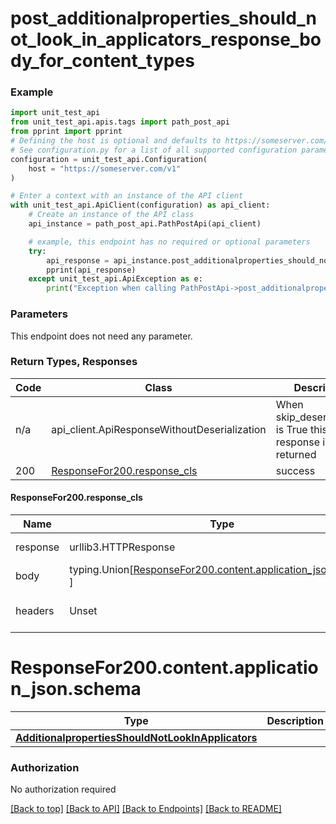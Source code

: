 <a name="top"></a>
# **post_additionalproperties_should_not_look_in_applicators_response_body_for_content_types**
<a name="post_additionalproperties_should_not_look_in_applicators_response_body_for_content_types"></a>


### Example

```python
import unit_test_api
from unit_test_api.apis.tags import path_post_api
from pprint import pprint
# Defining the host is optional and defaults to https://someserver.com/v1
# See configuration.py for a list of all supported configuration parameters.
configuration = unit_test_api.Configuration(
    host = "https://someserver.com/v1"
)

# Enter a context with an instance of the API client
with unit_test_api.ApiClient(configuration) as api_client:
    # Create an instance of the API class
    api_instance = path_post_api.PathPostApi(api_client)

    # example, this endpoint has no required or optional parameters
    try:
        api_response = api_instance.post_additionalproperties_should_not_look_in_applicators_response_body_for_content_types()
        pprint(api_response)
    except unit_test_api.ApiException as e:
        print("Exception when calling PathPostApi->post_additionalproperties_should_not_look_in_applicators_response_body_for_content_types: %s\n" % e)
```
### Parameters
This endpoint does not need any parameter.

### Return Types, Responses

Code | Class | Description
------------- | ------------- | -------------
n/a | api_client.ApiResponseWithoutDeserialization | When skip_deserialization is True this response is returned
200 | [ResponseFor200.response_cls](#response_200response_cls) | success

#### <a id="response_200response_cls" >ResponseFor200.response_cls</a>
Name | Type | Description  | Notes
------------- | ------------- | ------------- | -------------
response | urllib3.HTTPResponse | Raw response |
body | typing.Union[[ResponseFor200.content.application_json.schema](#response_200contentapplication_jsonschema), ] |  |
headers | Unset | headers were not defined |

# <a id="response_200contentapplication_jsonschema" >ResponseFor200.content.application_json.schema</a>
Type | Description  | Notes
------------- | ------------- | -------------
[**AdditionalpropertiesShouldNotLookInApplicators**](../../../components/schema/additionalproperties_should_not_look_in_applicators.AdditionalpropertiesShouldNotLookInApplicators.md) |  | 


### Authorization

No authorization required

[[Back to top]](#top) [[Back to API]](../PathPostApi.md) [[Back to Endpoints]](../../../../README.md#Endpoints) [[Back to README]](../../../../README.md)
